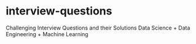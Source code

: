 # interview-questions
Challenging Interview Questions and their Solutions Data Science + Data Engineering + Machine Learning
